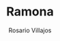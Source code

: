 ---
title: "Ramona"
subtitle: ""
description: ""
layout: book
author: Rosario Villajos
started: 2019-03-19
read: 2019-03-19
status: read
rating: 4
color: 
cover: 
pages: 224
link: 
---